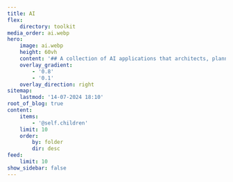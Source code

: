 ```yaml
---
title: AI
flex:
    directory: toolkit
media_order: ai.webp
hero:
    image: ai.webp
    height: 60vh
    content: '## A collection of AI applications that architects, planners, designers and citizens should be aware of'
    overlay_gradient:
        - '0.8'
        - '0.1'
    overlay_direction: right
sitemap:
    lastmod: '14-07-2024 18:10'
root_of_blog: true
content:
    items:
        - '@self.children'
    limit: 10
    order:
        by: folder
        dir: desc
feed:
    limit: 10
show_sidebar: false
---
```


